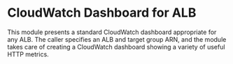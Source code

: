 # CloudWatch Dashboard for ALB

This module presents a standard CloudWatch dashboard appropriate for any ALB.
The caller specifies an ALB and target group ARN, and the module takes care
of creating a CloudWatch dashboard showing a variety of useful HTTP metrics.
